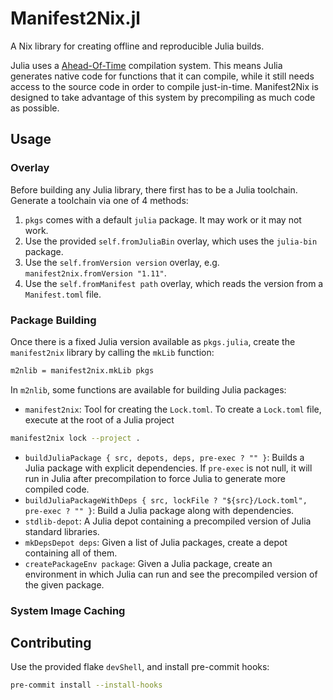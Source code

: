 # Manifest2Nix.jl

A Nix library for creating offline and reproducible Julia builds.

Julia uses a [Ahead-Of-Time](https://docs.julialang.org/en/v1/devdocs/aot/)
compilation system. This means Julia generates native code for functions that it
can compile, while it still needs access to the source code in order to compile
just-in-time. Manifest2Nix is designed to take advantage of this system by
precompiling as much code as possible.

## Usage

### Overlay

Before building any Julia library, there first has to be a Julia toolchain. Generate a toolchain via one of 4 methods:

1. `pkgs` comes with a default `julia` package. It may work or it may not work.
2. Use the provided `self.fromJuliaBin` overlay, which uses the `julia-bin`
   package.
3. Use the `self.fromVersion version` overlay, e.g. `manifest2nix.fromVersion
   "1.11"`.
4. Use the `self.fromManifest path` overlay, which reads the version from a
   `Manifest.toml` file.

### Package Building

Once there is a fixed Julia version available as `pkgs.julia`, create the
`manifest2nix` library by calling the `mkLib` function:

```nix
m2nlib = manifest2nix.mkLib pkgs
```

In `m2nlib`, some functions are available for building Julia packages:

- `manifest2nix`: Tool for creating the `Lock.toml`. To create a `Lock.toml`
  file, execute at the root of a Julia project

```sh
manifest2nix lock --project .
```
- `buildJuliaPackage { src, depots, deps, pre-exec ? "" }`: Builds a Julia package with
  explicit dependencies. If `pre-exec` is not null, it will run in Julia after
  precompilation to force Julia to generate more compiled code.
- `buildJuliaPackageWithDeps { src, lockFile ? "${src}/Lock.toml", pre-exec ? "" }`:
Build a Julia package along with dependencies.
- `stdlib-depot`: A Julia depot containing a precompiled version of Julia
  standard libraries.
- `mkDepsDepot deps`: Given a list of Julia packages, create a depot containing
  all of them.
- `createPackageEnv package`: Given a Julia package, create an environment in which
  Julia can run and see the precompiled version of the given package.

### System Image Caching

## Contributing

Use the provided flake `devShell`, and install pre-commit hooks:

``` sh
pre-commit install --install-hooks
```
